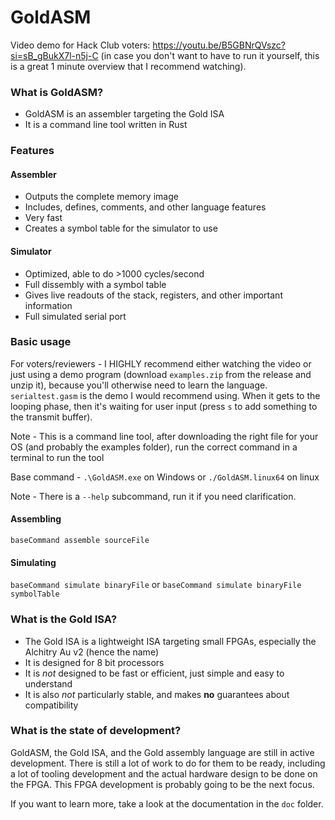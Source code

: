 # GoldASM
Video demo for Hack Club voters: https://youtu.be/B5GBNrQVszc?si=sB_gBukX7l-n5j-C
(in case you don't want to have to run it yourself, this is a great 1 minute overview that I recommend watching).

### What is GoldASM?
- GoldASM is an assembler targeting the Gold ISA
- It is a command line tool written in Rust

### Features

#### Assembler
- Outputs the complete memory image
- Includes, defines, comments, and other language features
- Very fast
- Creates a symbol table for the simulator to use

#### Simulator 
- Optimized, able to do >1000 cycles/second
- Full dissembly with a symbol table
- Gives live readouts of the stack, registers, and other important information
- Full simulated serial port

### Basic usage
For voters/reviewers - I HIGHLY recommend either watching the video or just using a demo program (download ``examples.zip`` from the release and unzip it), because you'll otherwise need to learn the language. ``serialtest.gasm`` is the demo I would recommend using. When it gets to the looping phase, then it's waiting for user input (press ``s`` to add something to the transmit buffer).

Note - This is a command line tool, after downloading the right file for your OS (and probably the examples folder), run the correct command in a terminal to run the tool

Base command - ``.\GoldASM.exe`` on Windows or ``./GoldASM.linux64`` on linux  

Note - There is a ``--help`` subcommand, run it if you need clarification.

#### Assembling
``baseCommand assemble sourceFile``

#### Simulating
``baseCommand simulate binaryFile`` or ``baseCommand simulate binaryFile symbolTable``


### What is the Gold ISA?
- The Gold ISA is a lightweight ISA targeting small FPGAs, especially the Alchitry Au v2 (hence the name)
- It is designed for 8 bit processors
- It is *not* designed to be fast or efficient, just simple and easy to understand
- It is also *not* particularly stable, and makes **no** guarantees about compatibility

### What is the state of development?
GoldASM, the Gold ISA, and the Gold assembly language are still in active development.
There is still a lot of work to do for them to be ready, including a lot of tooling development and the actual hardware
design to be done on the FPGA. This FPGA development is probably going to be the next focus.

If you want to learn more, take a look at the documentation in the ``doc`` folder.
